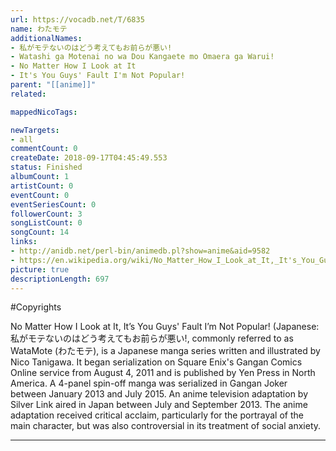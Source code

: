 ```yaml
---
url: https://vocadb.net/T/6835
name: わたモテ
additionalNames: 
- 私がモテないのはどう考えてもお前らが悪い!
- Watashi ga Motenai no wa Dou Kangaete mo Omaera ga Warui!
- No Matter How I Look at It
- It's You Guys' Fault I'm Not Popular!
parent: "[[anime]]"
related:

mappedNicoTags:

newTargets:
- all
commentCount: 0
createDate: 2018-09-17T04:45:49.553
status: Finished
albumCount: 1
artistCount: 0
eventCount: 0
eventSeriesCount: 0
followerCount: 3
songListCount: 0
songCount: 14
links: 
- http://anidb.net/perl-bin/animedb.pl?show=anime&aid=9582
- https://en.wikipedia.org/wiki/No_Matter_How_I_Look_at_It,_It's_You_Guys'_Fault_I'm_Not_Popular!
picture: true
descriptionLength: 697
---
```


#Copyrights

No Matter How I Look at It, It’s You Guys' Fault I’m Not Popular! (Japanese: 私がモテないのはどう考えてもお前らが悪い!, commonly referred to as WataMote (わたモテ), is a Japanese manga series written and illustrated by Nico Tanigawa. It began serialization on Square Enix's Gangan Comics Online service from August 4, 2011 and is published by Yen Press in North America. A 4-panel spin-off manga was serialized in Gangan Joker between January 2013 and July 2015. An anime television adaptation by Silver Link aired in Japan between July and September 2013. The anime adaptation received critical acclaim, particularly for the portrayal of the main character, but was also controversial in its treatment of social anxiety.

---

